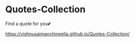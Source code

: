 # Quotes-Collection
Find a quote for you💕

https://vishnusaimanchineella.github.io/Quotes-Collection/

